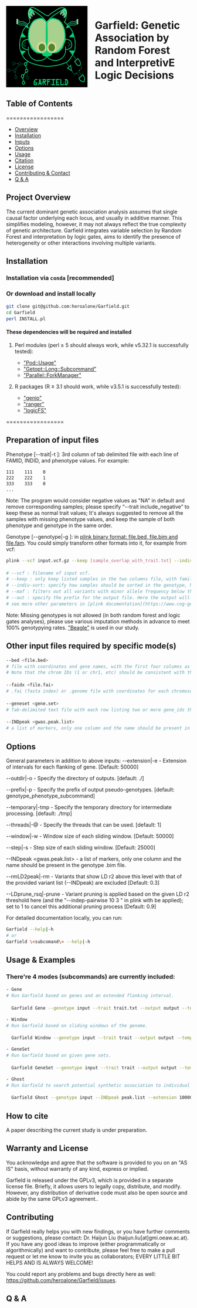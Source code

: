 
<div style="display: flex; align-items: center;">
    <img src="images/Garfield_logo_new.png" alt="Garfield Logo" width="222" height="222" style="margin-right: 20px;">
    <h1 style="flex: 1;">Garfield: Genetic Association by Random Forest and InterpretivE Logic Decisions</h1>
</div>


## Table of Contents
=================

- [Overview <a name="doc\-content\-overview"></a>](#overview)
- [Installation <a name="doc\-content\-install"></a>](#install)
- [Inputs <a name="doc\-content\-input"></a>](#input)
- [Options <a name="doc\-content\-option"></a>](#option)
- [Usage <a name="doc\-content\-usage"></a>](#usage)
- [Citation <a name="doc\-content\-cite"></a>](#cite)
- [License <a name="doc\-content\-license"></a>](#license)
- [Contributing & Contact <a name="doc\-content\-contribute"></a>](#contribute)
- [Q & A <a name="doc\-content\-Q_A"></a>](#Q_A)


## Project Overview <a name="overview"></a>

The current dominant genetic association analysis assumes that single causal factor underlying each locus, and usually in additive manner. This simplifies modeling, however, it may not always reflect the true complexity of genetic architecture.
Garfield integrates variable selection by Random Forest and interpretation by logic gates, aims to identify the presence of heterogeneity or other interactions involving multiple variants.


## Installation <a name="install"></a>

### Installation via `conda` [recommended]


### Or download and install locally
```bash
git clone git@github.com:heroalone/Garfield.git
cd Garfield
perl INSTALL.pl
```

#### These dependencies will be required and installed
1. Perl modules (perl ≥ 5 should always work, while v5.32.1 is successfully tested):
    -  ["Pod::Usage"](https://metacpan.org/dist/Pod-Usage)
    -  ["Getopt::Long::Subcommand"](https://metacpan.org/pod/Getopt::Long::Subcommand)
    -  ["Parallel::ForkManager"](https://metacpan.org/pod/Parallel::ForkManager)

2. R packages (R ≥ 3.1 should work, while v3.5.1 is successfully tested):
    -  ["genio"](https://cran.r-project.org/web/packages/genio/index.html)
    -  ["ranger"](https://cran.r-project.org/web/packages/ranger/index.html)
    -  ["logicFS"](https://www.bioconductor.org/packages/release/bioc/html/logicFS.html)



=================
## Preparation of input files <a name="input"></a>
Phenotype [--trait|-t <file>]:
3rd column of tab delimited file with each line of FAMID, INDID, and phenotype values. For example:
```
111    111    0
222    222    1
333    333    0
...
```

Note: 
The program would consider negative values as "NA" in default and remove corresponding samples; please specify “--trait include_negative” to keep these as normal trait values;
It's always suggested to remove all the samples with missing phenotype values, and keep the sample of both phenotype and genotype in the same order.


Genotype [--genotype|-g <file>]:
in [plink binary format: file.bed, file.bim and file.fam](https://www.cog-genomics.org/plink/1.9/formats#bed). 
You could simply transform other formats into it, for example from vcf:
```bash
plink --vcf input.vcf.gz --keep [sample_overlap_with_trait.txt] --indiv-sort file test_trait.txt --maf 0.02 --make-bed --out output

# --vcf : filename of input vcf.
# --keep : only keep listed samples in the two columns file, with family IDs in the first column and within-family IDs in the second column.
# --indiv-sort: specify how samples should be sorted in the genotype, here the 'file' mode is used to take the order in the specify file "test_trait.txt". For other modes please see [here](https://www.cog-genomics.org/plink/1.9/data#indiv_sort).
# --maf : filters out all variants with minor allele frequency below this provided threshold, default 0.01.
# --out : specify the prefix for the output file. Here the output will be output.bed, output.bim, and output.fam.
# see more other parameters in [plink documentation](https://www.cog-genomics.org/plink/1.9/).
```

Note:
Missing genotypes is not allowed (in both random forest and logic gates analyses), please use various imputation methods in advance to meet 100% genotypying rates. ["Beagle"](http://faculty.washington.edu/browning/beagle/beagle.html) is used in our study.


## Other input files required by specific mode(s)

```bash
--bed <file.bed>
# file with coordinates and gene names, with the first four columns as [chrom start end gene_id].
# Note that the chrom IDs (1 or chr1, etc) should be consistent with that in genotype file

--faidx <file.fai>
# .fai (fasta index) or .genome file with coordinates for each chromosome, with the first two columns as [chrom length]

--geneset <gene.set>
# Tab-delimited text file with each row listing two or more gene_ids that will be analized together [gene_id1 --tab-- gene_id2]

--INDpeak <gwas.peak.list>
# a list of markers, only one column and the name should be present in the genotype .bim file.
```


## Options <a name="option"></a>
General parameters in addition to above inputs:
--extension|-e <int>
       - Extension of intervals for each flanking of gene. [Default: 50000]

--outdir|-o <string>
       - Specify the directory of outputs. [default: ./]

--prefix|-p <string>
       - Specify the prefix of output pseudo-genotypes. [default: genotype_phenotype_subcommand]

--temporary|-tmp <string>
       - Specify the temporary directory for intermediate processing. [default: ./tmp]

--threads|-@ <int>
       - Specify the threads that can be used. [default: 1]

--window|-w <int>
       - Window size of each sliding window. [Default: 50000]

--step|-s <int>
       - Step size of each sliding window. [Default: 25000]

--INDpeak <gwas.peak.list>
       - a list of markers, only one column and the name should be present in the genotype .bim file.

--rmLD2peak|-rm <float>
       - Variants that show LD r2 above this level with that of the provided variant list (--INDpeak) are excluded [Default: 0.3]

--LDprune_rsq|-prune <float>
       - Variant pruning is applied based on the given LD r2 threshold here (and the "--indep-pairwise 10 3 <float>" in plink with be applied); set to 1 to cancel this additional pruning process [Default: 0.9]

For detailed documentation locally, you can run:
```bash
Garfield --help|-h
# or
Garfield \<subcomand\> --help|-h
```



## Usage & Examples <a name="usage"></a>
### There're 4 modes (subcommands) are currently included:
```bash
- Gene
# Run Garfield based on genes and an extended flanking interval.

  Garfield Gene --genotype input --trait trait.txt --output output --temporary ./tmp --prefix gene2trait.test --threads 2 --bed gene.bed --extension 20000
```

```bash
- Window
# Run Garfield based on sliding windows of the genome.

  Garfield Window --genotype input --trait trait --output output --temporary ./tmp --prefix window.trait.test --threads 2 --faidx fasta.fai --window 50000 --step 20000
```

```bash
- GeneSet
# Run Garfield based on given gene sets.

  Garfield GeneSet --genotype input --trait trait --output output --temporary ./tmp --prefix geneSet.trait.test --threads 2 --bed gene.bed --geneset genepairs.txt --extension 20000
```

```bash
- Ghost
# Run Garfield to search potential synthetic association to individual peak genotypes, within an specific flanking interval.

  Garfield Ghost --genotype input --INDpeak peak.list --extension 100000 --rmLD2peak 0.3 --LDprune_rsq 0.9 --output output --temporary ./tmp --prefix test2peak --threads 2

```


## How to cite <a name="cite"></a>
A paper describing the current study is under preparation.


## Warranty and License  <a name="license"></a>
You acknowledge and agree that the software is provided to you on an "AS IS" basis, without warranty of any kind, express or implied.

Garfield is released under the GPLv3, which is provided in a separate license file. Briefly, it allows users to legally copy, distribute, and modify. However, any distribution of derivative code must also be open source and abide by the same GPLv3 agreement..

## Contributing <a name="contribute"></a>
If Garfield really helps you with new findings, or you have further comments or suggestions, please contact: <a name="contact">Dr. Haijun Liu (haijun.liu[at]gmi.oeaw.ac.at).</a>
If you have any good ideas to improve (either programmatically or algorithmically) and want to contribute, please feel free to make a pull request or let me know to invite you as collaborators; EVERY LITTLE BIT HELPS AND IS ALWAYS WELCOME!

You could report any problems and bugs directly here as well: https://github.com/heroalone/Garfield/issues.


## Q & A <a name="Q_A"></a>


